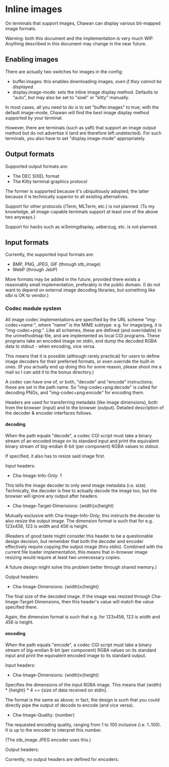 <!-- MANON
% cha-image(5) | Image support in Chawan
MANOFF -->

# Inline images

On terminals that support images, Chawan can display various bit-mapped
image formats.

Warning: both this document and the implementation is very much WIP.
Anything described in this document may change in the near future.

## Enabling images

There are actually two switches for images in the config:

* buffer.images: this enables downloading images, *even if they cannot
  be displayed*.
* display.image-mode: sets the inline image display method. Defaults to
  "auto", but may also be set to "sixel" or "kitty" manually.

In most cases, all you need to do is to set "buffer.images" to true;
with the default image-mode, Chawan will find the best image display
method supported by your terminal.

However, there are terminals (such as yaft) that support an image output
method but do not advertise it (and are therefore left undetected). For
such terminals, you also have to set "display.image-mode" appropriately.

## Output formats

Supported output formats are:

* The DEC SIXEL format
* The Kitty terminal graphics protocol

The former is supported because it's ubiquitiously adopted; the latter
because it is technically superior to all existing alternatives.

Support for other protocols (iTerm, MLTerm, etc.) is not planned. (To my
knowledge, all image-capable terminals support at least one of the
above two anyways.)

Support for hacks such as w3mimgdisplay, ueberzug, etc. is not planned.

## Input formats

Currently, the supported input formats are:

* BMP, PNG, JPEG, GIF (through stb_image)
* WebP (through JebP)

More formats may be added in the future, provided there exists a
reasonably small implementation, preferably in the public domain. (I do
not want to depend on external image decoding libraries, but something
like stbi is OK to vendor.)

### Codec module system

All image codec implementations are specified by the URL scheme
"img-codec+name:", where "name" is the MIME subtype. e.g. for image/png,
it is "img-codec+png:". Like all schemes, these are defined (and
overridable) in the urimethodmap file, and are implemented as local CGI
programs. These programs take an encoded image on stdin, and dump the
decoded RGBA data to stdout - when encoding, vice versa.

This means that it is possible (although rarely practical) for users
to define image decoders for their preferred formats, or even override
the built-in ones. (If you actually end up doing this for some reason,
please shoot me a mail so I can add it to the bonus directory.)

A codec can have one of, or both, "decode" and "encode" instructions;
these are set in the path name. So "img-codec+png:decode" is called for
decoding PNGs, and "img-codec+png:encode" for encoding them.

Headers are used for transferring metadata (like image dimensions), both
from the browser (input) and to the browser (output). Detailed
description of the decoder & encoder interfaces follows.

#### decoding

When the path equals "decode", a codec CGI script must take a binary
stream of an encoded image on its standard input and print the
equivalent binary stream of big-endian 8-bit (per component) RGBA values
to stdout.

If specified, it also has to resize said image first.

Input headers:

* Cha-Image-Info-Only: 1

This tells the image decoder to only send image metadata (i.e. size).
Technically, the decoder is free to actually decode the image too, but
the browser will ignore any output after headers.

* Cha-Image-Target-Dimensions: {width}x{height}

Mutually exclusive with Cha-Image-Info-Only; this instructs the decoder
to also resize the output image. The dimension format is such that for
e.g. 123x456, 123 is width and 456 is height.

(Readers of good taste might consider this header to be a questionable
design decision, but remember that both the decoder and encoder
effectively require copying the output image (thru stdio). Combined with
the current file loader implementation, this means that in-browser image
resizing would require at least two unnecessary copies.

A future design might solve this problem better through shared memory.)

Output headers:

* Cha-Image-Dimensions: {width}x{height}

The final size of the decoded image. If the image was resized through
Cha-Image-Target-Dimensions, then this header's value will match the
value specified there.

Again, the dimension format is such that e.g. for 123x456, 123 is width
and 456 is height.

#### encoding

When the path equals "encode", a codec CGI script must take a binary
stream of big-endian 8-bit (per component) RGBA values on its standard
input and print the equivalent encoded image to its standard output.

Input headers:

* Cha-Image-Dimensions: {width}x{height}

Specifies the dimensions of the input RGBA image. This means that
{width} * {height} * 4 == {size of data received on stdin}.

The format is the same as above; in fact, the design is such that you
could directly pipe the output of decode to encode (and vice versa).

* Cha-Image-Quality: {number}

The requested encoding quality, ranging from 1 to 100 inclusive
(i.e. 1..100). It is up to the encoder to interpret this number.

(The stb_image JPEG encoder uses this.)

Output headers:

Currently, no output headers are defined for encoders.
